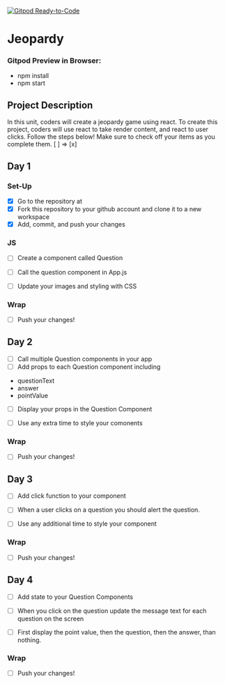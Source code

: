 [![Gitpod Ready-to-Code](https://img.shields.io/badge/Gitpod-Ready--to--Code-blue?logo=gitpod)](https://gitpod.io/#https://github.com/itscodenation/jeopardy) 

# Jeopardy

### Gitpod Preview in Browser:
- npm install
- npm start

## Project Description
In this unit, coders will create a jeopardy game using react. To create this project, coders will use react to take render content, and react to user clicks.
Follow the steps below!
Make sure to check off your items as you complete them. [ ] => [x]

## Day 1
### Set-Up
- [x] Go to the repository at
- [x] Fork this repository to your github account and clone it to a new workspace
- [x] Add, commit, and push your changes

### JS
- [ ] Create a component called Question
- [ ] Call the question component in  App.js
- [ ] Update your images and styling with CSS


### Wrap
- [ ] Push your changes!

## Day 2
- [ ] Call multiple Question components in your app
- [ ] Add props to each  Question component including
- questionText
- answer
- pointValue
- [ ] Display your props in the Question Component
- [ ] Use any extra time to style your comonents


### Wrap
- [ ] Push your changes!


## Day 3
- [ ] Add click function to your component
- [ ] When a user clicks on a question you should alert the question.
- [ ] Use any additional time to style your component


### Wrap
- [ ] Push your changes!

## Day 4
- [ ] Add state to your Question Components
- [ ] When you click on the question update the message text for each question on the screen
- [ ] First display the point value, then the question, then the answer, than nothing.


### Wrap
- [ ] Push your changes!


